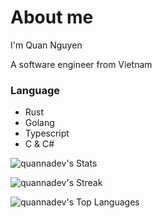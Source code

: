 # About me
I'm Quan Nguyen

A software engineer from Vietnam

### Language
- Rust
- Golang
- Typescript
- C & C#


![quannadev's Stats](https://github-readme-stats.vercel.app/api?username=quannadev&theme=dracula&show_icons=true&hide_border=false&count_private=true)

![quannadev's Streak](https://github-readme-streak-stats.herokuapp.com/?user=quannadev&theme=dracula&hide_border=false)

![quannadev's Top Languages](https://github-readme-stats.vercel.app/api/top-langs/?username=quannadev&theme=dracula&show_icons=true&hide_border=false&layout=compact)
